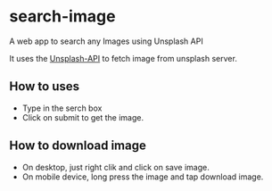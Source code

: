 # search-image
A web app to search any Images using Unsplash API

It uses the [Unsplash-API](https://unsplash.com/developers) to fetch image from unsplash server.

## How to uses

* Type in the serch box
* Click on submit to get the image.

## How to download image

* On desktop, just right clik and click on save image.
* On mobile device, long press the image and tap download image.